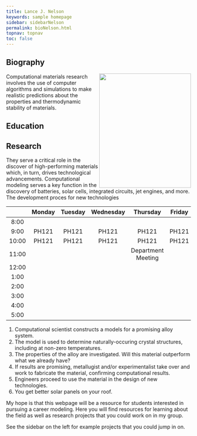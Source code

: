```yaml
---
title: Lance J. Nelson
keywords: sample homepage
sidebar: sidebarNelson
permalink: bioNelson.html
topnav: topnav
toc: false
---
```


##  Biography

<img
src="https://lancejnelson.github.io/Faculty/images/Faculty_Photo.jpg"
alt="" style="width:250px;height:312px;" align="right">
 Computational materials research involves the use of computer
algorithms and simulations to make realistic predictions about the
properties and thermodynamic stability of materials.



## Education

## Research 
They serve a
critical role in the discover of high-performing materials which, in
turn, drives technological advancements.  Computational modeling
serves a key function in the discovery of batteries, solar cells,
integrated circuits, jet engines, and more.  The development proces
for new technologies 

<style>
table th:first-of-type {
    width: 5%;
}
table th:nth-of-type(2) {
    width: 25%;
}
table th:nth-of-type(3) {
    width: 25%;
}
table th:nth-of-type(4) {
    width: 25%;
}
table th:nth-of-type(5) {
    width: 25%;
}
</style>


|        | Monday | Tuesday | Wednesday | Thursday | Friday |
|:------:|:------:|:-------:|:---------:|:--------:|:-----:|
|8:00    |        |         |           |          |       |
|9:00    | PH121  | PH121   |  PH121    |  PH121   | PH121 |
|10:00   | PH121  | PH121   |  PH121    |  PH121   | PH121 |
|11:00   |  |   |     | Department Meeting   | |
|12:00   |  |   |     |    | |
|1:00    |  |   |     |    | |
|2:00    |  |   |     |    | |
|3:00    |  |   |     |    | |
|4:00    |  |   |     |    | |
|5:00    |  |   |     |    | |


1. Computational scientist constructs a models for a promising alloy system.
2. The model is used to determine naturally-occuring crystal
   structures, including at non-zero temperatures.
3. The properties of the alloy are investigated.  Will this material
   outperform what we already have?
4. If results are promising, metallugist and/or experimentalist take
over and work to fabricate the material, confirming computational
results.
5. Engineers proceed to use the material in the design of new
technologies.
6.  You get better solar panels on your roof.


My hope is that this webpage will be a resource for students
interested in pursuing a career modeling.  Here you will find
resources for learning about the field as well as research projects
that you could work on in my group.

See the sidebar on the left for example projects that you could jump
in on.


